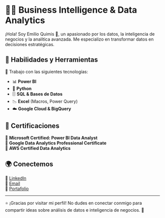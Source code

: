 # 👨‍💻 Business Intelligence & Data Analytics  

¡Hola! Soy Emilio Quimis 👋, un apasionado por los datos, la inteligencia de negocios y la analítica avanzada. Me especializo en transformar datos en decisiones estratégicas.

## 💼 Habilidades y Herramientas  
🚀 Trabajo con las siguientes tecnologías:  
- 📊 **Power BI**  
- 🐍 **Python**  
- 🗄️ **SQL & Bases de Datos**  
- 📉 **Excel** (Macros, Power Query)  
- ☁️ **Google Cloud & BigQuery**  

## 📜 Certificaciones  
📌 **Microsoft Certified: Power BI Data Analyst**  
📌 **Google Data Analytics Professional Certificate**  
📌 **AWS Certified Data Analytics**  

## 🌍 Conectemos  
💼 [LinkedIn](https://www.linkedin.com)  
📧 [Email](mailto:tuemail@example.com)  
📝 [Portafolio](https://tusitioweb.com)  

---

⭐ ¡Gracias por visitar mi perfil! No dudes en conectar conmigo para compartir ideas sobre análisis de datos e inteligencia de negocios. 🚀
